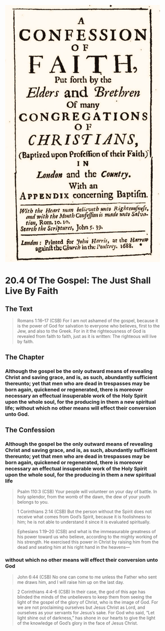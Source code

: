 <img class="intro-right" src="art-1689.png">

# 20.4 Of The Gospel: The Just Shall Live By Faith

## The Text

>Romans 1:16–17 (CSB) For I am not ashamed of the gospel, because it is the power of God for salvation to everyone who believes, first to the Jew, and also to the Greek. For in it the righteousness of God is revealed from faith to faith, just as it is written: The righteous will live by faith.

## The Chapter

### Although the gospel be the only outward means of revealing Christ and saving grace, and is, as such, abundantly sufficient thereunto; yet that men who are dead in trespasses may be born again, quickened or regenerated, there is moreover necessary an effectual insuperable work of the Holy Spirit upon the whole soul, for the producing in them a new spiritual life; without which no other means will effect their conversion unto God.

## The Confession

### Although the gospel be the only outward means of revealing Christ and saving grace, and is, as such, abundantly sufficient thereunto; yet that men who are dead in trespasses may be born again, quickened or regenerated, there is moreover necessary an effectual insuperable work of the Holy Spirit upon the whole soul, for the producing in them a new spiritual life

>Psalm 110:3 (CSB) Your people will volunteer on your day of battle. In holy splendor, from the womb of the dawn, the dew of your youth belongs to you.

>1 Corinthians 2:14 (CSB) But the person without the Spirit does not receive what comes from God’s Spirit, because it is foolishness to him; he is not able to understand it since it is evaluated spiritually.

>Ephesians 1:19–20 (CSB) and what is the immeasurable greatness of his power toward us who believe, according to the mighty working of his strength. He exercised this power in Christ by raising him from the dead and seating him at his right hand in the heavens—

### without which no other means will effect their conversion unto God

>John 6:44 (CSB) No one can come to me unless the Father who sent me draws him, and I will raise him up on the last day.

>2 Corinthians 4:4–6 (CSB) In their case, the god of this age has blinded the minds of the unbelievers to keep them from seeing the light of the gospel of the glory of Christ, who is the image of God. For we are not proclaiming ourselves but Jesus Christ as Lord, and ourselves as your servants for Jesus’s sake. For God who said, “Let light shine out of darkness,” has shone in our hearts to give the light of the knowledge of God’s glory in the face of Jesus Christ.
